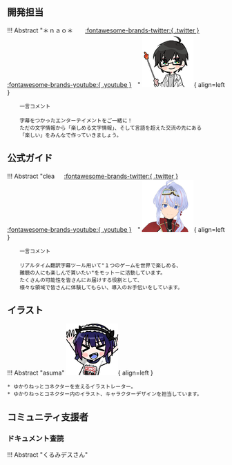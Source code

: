 ## 開発担当
!!! Abstract "＊ｎａｏ＊　　[:fontawesome-brands-twitter:{ .twitter }](https://twitter.com/mikasa231) 　[:fontawesome-brands-youtube:{ .youtube }](https://www.youtube.com/channel/UC_bT_9raRKLuPSEnefBmelg)　"
    ![なお](images/nao1.png){ align=left } 

        一言コメント    
        
        字幕をつかったエンターテイメントをご一緒に！
        ただの文字情報から「楽しめる文字情報」、そして言語を超えた交流の先にある
        「楽しい」をみんなで作っていきましょう。

## 公式ガイド
!!! Abstract "clea 　 [:fontawesome-brands-twitter:{ .twitter }](https://twitter.com/clea_vtuber)　 [:fontawesome-brands-youtube:{ .youtube }](https://www.youtube.com/c/cleareysol)　"
    ![clea](images/clea.png){ align=left } 
    
        一言コメント 

        リアルタイム翻訳字幕ツール用いて"１つのゲームを世界で楽しめる、
        難聴の人にも楽しんで貰いたい"をモットーに活動しています。
        たくさんの可能性を皆さんにお届けする役割として、
        様々な領域で皆さんに体験してもらい、導入のお手伝いをしています。

## イラスト
!!! Abstract "asuma"
    ![asuma](images/asuma.png){ align=left } 

    * ゆかりねっとコネクターを支えるイラストレーター。
    * ゆかりねっとコネクター内のイラスト、キャラクターデザインを担当しています。

## コミュニティ支援者
### ドキュメント査読
!!! Abstract "くるみデスさん"  
